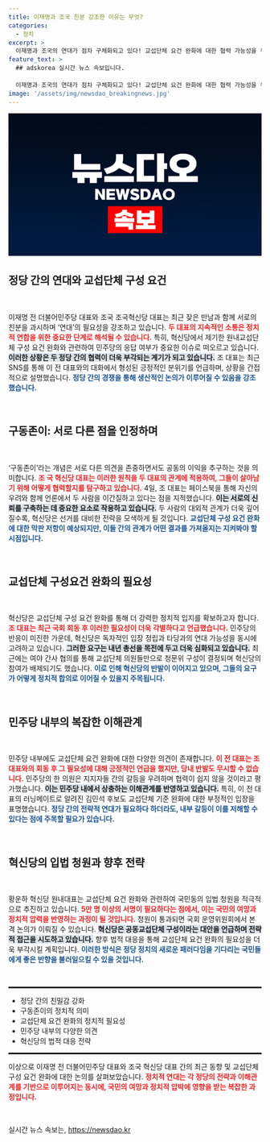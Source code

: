 ```yaml
---
title: 이재명과 조국 친분 강조한 이유는 무엇?
categories:
  - 정치
excerpt: >
  이재명과 조국의 연대가 점차 구체화되고 있다! 교섭단체 요건 완화에 대한 협력 가능성을 두고 엇갈리는 의견들이 있지만, 이들의 끈끈한 친분 속에서 정치적 변화의 흐름을 기대해 볼 수 있다. 클릭해서 더 알아보세요!
feature_text: >
  ## adskorea 실시간 뉴스 속보입니다.

  이재명과 조국의 연대가 점차 구체화되고 있다! 교섭단체 요건 완화에 대한 협력 가능성을 두고 엇갈리는 의견들이 있지만, 이들의 끈끈한 친분 속에서 정치적 변화의 흐름을 기대해 볼 수 있다. 클릭해서 더 알아보세요!
image: '/assets/img/newsdao_breakingnews.jpg'
---
```


<p><img src="/assets/img/newsdao_breakingnews.jpg" alt="adskorea 속보" /></p>

<h2 data-ke-size="size26">정당 간의 연대와 교섭단체 구성 요건</h2>

<p data-ke-size="size16">&nbsp;</p>

<p data-ke-size="size16">이재명 전 더불어민주당 대표와 조국 조국혁신당 대표는 최근 잦은 만남과 함께 서로의 친분을 과시하며 ‘연대’의 필요성을 강조하고 있습니다. <b><span style="color: #ee2323;">두 대표의 지속적인 소통은 정치적 연합을 위한 중요한 단계로 해석될 수 있습니다.</span></b> 특히, 혁신당에서 제기한 원내교섭단체 구성 요건 완화와 관련하여 민주당의 응답 여부가 중요한 이슈로 떠오르고 있습니다. <b><span style="background-color: #21538527;">이러한 상황은 두 정당 간의 협력이 더욱 부각되는 계기가 되고 있습니다.</span></b> 조 대표는 최근 SNS를 통해 이 전 대표와의 대화에서 형성된 긍정적인 분위기를 언급하며, 상황을 간접적으로 설명했습니다. <b><span style="color: #1a5490;">정당 간의 경쟁을 통해 생산적인 논의가 이루어질 수 있음을 강조했습니다.</span></b></p>

<p data-ke-size="size16">&nbsp;</p>

<h2 data-ke-size="size26">구동존이: 서로 다른 점을 인정하며</h2>

<p data-ke-size="size16">&nbsp;</p>

<p data-ke-size="size16">‘구동존이’라는 개념은 서로 다른 의견을 존중하면서도 공동의 이익을 추구하는 것을 의미합니다. <b><span style="color: #ee2323;">조 국 혁신당 대표는 이러한 원칙을 두 대표의 관계에 적용하여, 그들이 살아남기 위해 어떻게 협력할지를 탐구하고 있습니다.</span></b> 4일, 조 대표는 페이스북을 통해 자신의 우려와 함께 언론에서 두 사람을 이간질하고 있다는 점을 지적했습니다. <b><span style="background-color: #21538527;">이는 서로의 신뢰를 구축하는 데 중요한 요소로 작용하고 있습니다.</span></b> 두 사람의 대외적 관계가 더욱 깊어질수록, 혁신당은 선거를 대비한 전략을 모색하게 될 것입니다. <b><span style="color: #1a5490;">교섭단체 구성 요건 완화에 대한 막판 저항이 예상되지만, 이들 간의 관계가 어떤 결과를 가져올지는 지켜봐야 할 시점입니다.</span></b></p>

<p data-ke-size="size16">&nbsp;</p>

<h2 data-ke-size="size26">교섭단체 구성요건 완화의 필요성</h2>

<p data-ke-size="size16">&nbsp;</p>

<p data-ke-size="size16">혁신당은 교섭단체 구성 요건 완화를 통해 더 강력한 정치적 입지를 확보하고자 합니다. <b><span style="color: #ee2323;">조 대표는 최근 국회 회동 후 이러한 필요성이 더욱 각별하다고 언급했습니다.</span></b> 민주당의 반응이 미진한 가운데, 혁신당은 독자적인 입장 정립과 타당과의 연대 가능성을 동시에 고려하고 있습니다. <b><span style="background-color: #21538527;">그러한 요구는 내년 총선을 목전에 두고 더욱 심화되고 있습니다.</span></b> 최근에는 여야 간사 협의를 통해 교섭단체 의원들만으로 청문위 구성이 결정되며 혁신당의 참여가 배제되기도 했습니다. <b><span style="color: #1a5490;">이로 인해 혁신당의 반발이 이어지고 있으며, 그들의 요구가 어떻게 정치적 합의로 이어질 수 있을지 주목됩니다.</span></b></p>

<p data-ke-size="size16">&nbsp;</p>

<h2 data-ke-size="size26">민주당 내부의 복잡한 이해관계</h2>

<p data-ke-size="size16">&nbsp;</p>

<p data-ke-size="size16">민주당 내부에도 교섭단체 요건 완화에 대한 다양한 의견이 존재합니다. <b><span style="color: #ee2323;">이 전 대표는 조 대표와의 회동 후 그 필요성에 대해 긍정적인 언급을 했지만, 당내 반발도 무시할 수 없습니다.</span></b> 민주당의 한 의원은 지지자들 간의 갈등을 우려하며 협력이 쉽지 않을 것이라고 평가했습니다. <b><span style="background-color: #21538527;">이는 민주당 내에서 상충하는 이해관계를 반영하고 있습니다.</span></b> 특히, 이 전 대표의 러닝메이트로 알려진 김민석 후보도 교섭단체 기준 완화에 대한 부정적인 입장을 표명했습니다. <b><span style="color: #1a5490;">정당 간의 전략적 연대가 필요하다 하더라도, 내부 갈등이 이를 저해할 수 있다는 점에 주목할 필요가 있습니다.</span></b></p>

<p data-ke-size="size16">&nbsp;</p>

<h2 data-ke-size="size26">혁신당의 입법 청원과 향후 전략</h2>

<p data-ke-size="size16">&nbsp;</p>

<p data-ke-size="size16">황운하 혁신당 원내대표는 교섭단체 요건 완화와 관련하여 국민동의 입법 청원을 적극적으로 추진하고 있습니다. <b><span style="color: #ee2323;">5만 명 이상의 서명이 필요하다는 점에서, 이는 국민의 여망과 정치적 압력을 반영하는 과정이 될 것입니다.</span></b> 청원이 통과되면 국회 운영위원회에서 본격 논의가 이뤄질 수 있습니다. <b><span style="background-color: #21538527;">혁신당은 공동교섭단체 구성이라는 대안을 언급하며 전략적 접근을 시도하고 있습니다.</span></b> 향후 법적 대응을 통해 교섭단체 요건 완화의 필요성을 더욱 부각시킬 계획입니다. <b><span style="color: #1a5490;">이러한 방식은 정당 정치의 새로운 패러다임을 기다리는 국민들에게 좋은 반향을 불러일으킬 수 있을 것입니다.</span></b></p>

<p data-ke-size="size16">&nbsp;</p>

<hr style="border: 1px solid #000;">

<ul>
    <li>정당 간의 친밀감 강화</li>
    <li>구동존이의 정치적 의미</li>
    <li>교섭단체 요건 완화의 정치적 필요성</li>
    <li>민주당 내부의 다양한 의견</li>
    <li>혁신당의 법적 대응 전략</li>
</ul>

<hr style="border: 1px solid #000;">

<p data-ke-size="size16">이상으로 이재명 전 더불어민주당 대표와 조국 혁신당 대표 간의 최근 동향 및 교섭단체 구성 요건 완화에 대한 논의를 살펴보았습니다. <b><span style="color: #ee2323;">정치적 연대는 각 정당의 전략과 이해관계를 기반으로 이루어지는 동시에, 국민의 여망과 정치적 압박에 영향을 받는 복잡한 과정입니다.</span></b></p>

<p data-ke-size="size16">&nbsp;</p>
실시간 뉴스 속보는, <a href="https://newsdao.kr" rel="dofollow">https://newsdao.kr</a>


